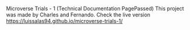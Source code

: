 Microverse Trials - 1 (Technical Documentation PagePassed)
This project was made by Charles and Fernando.
Check the live version https://luissalas94.github.io/microverse-trials-1/
